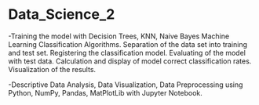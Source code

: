 # Data_Science_2
-Training the model with Decision Trees, KNN, Naive Bayes Machine Learning Classification Algorithms.
Separation of the data set into training and test set.
Registering the classification model.
Evaluating of the model with test data.
Calculation and display of model correct classification rates.
Visualization of the results.

-Descriptive Data Analysis, Data Visualization, Data Preprocessing using Python, NumPy, Pandas, MatPlotLib with Jupyter Notebook.

